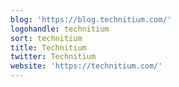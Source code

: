 ```yaml
---
blog: 'https://blog.technitium.com/'
logohandle: technitium
sort: technitium
title: Technitium
twitter: Technitium
website: 'https://technitium.com/'
---
```

